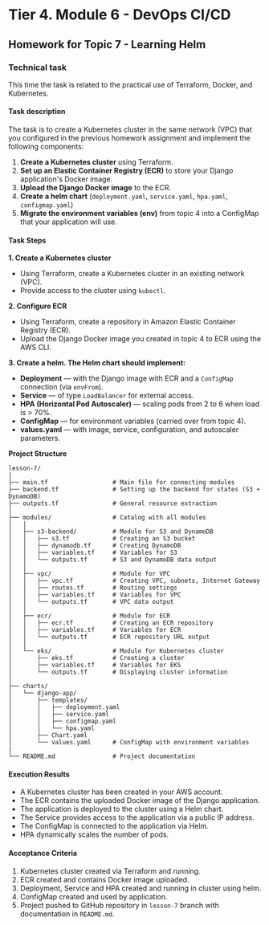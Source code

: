 # Tier 4. Module 6 - DevOps CI/CD

## Homework for Topic 7 - Learning Helm

### Technical task

This time the task is related to the practical use of Terraform, Docker, and Kubernetes.

#### Task description

The task is to create a Kubernetes cluster in the same network (VPC) that you configured in the previous homework assignment and implement the following components:

1. **Create a Kubernetes cluster** using Terraform.
2. **Set up an Elastic Container Registry (ECR)** to store your Django application's Docker image.
3. **Upload the Django Docker image** to the ECR.
4. **Create a helm chart** (`deployment.yaml`, `service.yaml`, `hpa.yaml`, `configmap.yaml`)
5. **Migrate the environment variables (env)** from topic 4 into a ConfigMap that your application will use.

#### Task Steps

**1. Create a Kubernetes cluster**

- Using Terraform, create a Kubernetes cluster in an existing network (VPC).
- Provide access to the cluster using `kubectl`.

**2. Configure ECR**

- Using Terraform, create a repository in Amazon Elastic Container Registry (ECR).
- Upload the Django Docker image you created in topic 4 to ECR using the AWS CLI.

**3. Create a helm. The Helm chart should implement:**

- **Deployment** — with the Django image with ECR and a `ConfigMap` connection (via `envFrom`).
- **Service** — of type `LoadBalancer` for external access.
- **HPA (Horizontal Pod Autoscaler)** — scaling pods from 2 to 6 when load is > 70%.
- **ConfigMap** — for environment variables (carried over from topic 4).
- **values.yaml** — with image, service, configuration, and autoscaler parameters.

**Project Structure**

```
lesson-7/
│
├── main.tf                  # Main file for connecting modules
├── backend.tf               # Setting up the backend for states (S3 + DynamoDB)
├── outputs.tf               # General resource extraction
│
├── modules/                 # Catalog with all modules
│   │
│   ├── s3-backend/          # Module for S3 and DynamoDB
│   │   ├── s3.tf            # Creating an S3 bucket
│   │   ├── dynamodb.tf      # Creating DynamoDB
│   │   ├── variables.tf     # Variables for S3
│   │   └── outputs.tf       # S3 and DynamoDB data output
│   │
│   ├── vpc/                 # Module for VPC
│   │   ├── vpc.tf           # Creating VPC, subnets, Internet Gateway
│   │   ├── routes.tf        # Routing settings
│   │   ├── variables.tf     # Variables for VPC
│   │   └── outputs.tf       # VPC data output
│   │
│   ├── ecr/                 # Module for ECR
│   │   ├── ecr.tf           # Creating an ECR repository
│   │   ├── variables.tf     # Variables for ECR
│   │   └── outputs.tf       # ECR repository URL output
│   │
│   └── eks/                 # Module for Kubernetes cluster
│       ├── eks.tf           # Creating a cluster
│       ├── variables.tf     # Variables for EKS
│       └── outputs.tf       # Displaying cluster information
│
├── charts/
│   └── django-app/
│       ├── templates/
│       │   ├── deployment.yaml
│       │   ├── service.yaml
│       │   ├── configmap.yaml
│       │   └── hpa.yaml
│       ├── Chart.yaml
│       └── values.yaml      # ConfigMap with environment variables
|
└── README.md                # Project documentation
```

#### Execution Results

- A Kubernetes cluster has been created in your AWS account.
- The ECR contains the uploaded Docker image of the Django application.
- The application is deployed to the cluster using a Helm chart.
- The Service provides access to the application via a public IP address.
- The ConfigMap is connected to the application via Helm.
- HPA dynamically scales the number of pods.

#### Acceptance Criteria

1. Kubernetes cluster created via Terraform and running.
2. ECR created and contains Docker image uploaded.
3. Deployment, Service and HPA created and running in cluster using helm.
4. ConfigMap created and used by application.
5. Project pushed to GitHub repository in `lesson-7` branch with documentation in `README.md`.
